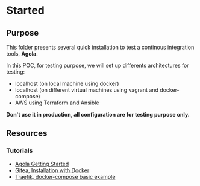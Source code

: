 # Started 

## Purpose

This folder presents several quick installation to test a continous integration tools, **Agola**.

In this POC, for testing purpose, we will set up differents architectures for testing:
* localhost (on local machine using docker)
* localhost (on different virtual machines using vagrant and docker-compose) 
* AWS using Terraform and Ansible 

**Don't use it in production, all configuration are for testing purpose only.**

## Resources

### Tutorials

* [Agola Getting Started](https://agola.io/tryit/#agola-demo-image)
* [Gitea, Installation with Docker](https://docs.gitea.io/en-us/install-with-docker/)
* [Traefik, docker-compose basic example](https://docs.traefik.io/user-guides/docker-compose/basic-example/)
